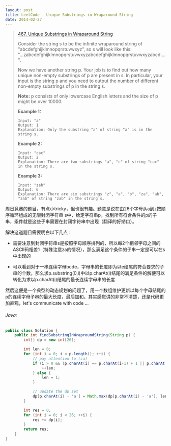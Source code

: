 ```yaml
---
layout: post
title: LeetCode - Unique Substrings in Wraparound String
date: 2014-02-27
---
```


> [467. Unique Substrings in Wraparound String](https://leetcode.com/problems/unique-substrings-in-wraparound-string/)
>
> Consider the string s to be the infinite wraparound string of "abcdefghijklmnopqrstuvwxyz", so s will look like this: "...zabcdefghijklmnopqrstuvwxyzabcdefghijklmnopqrstuvwxyzabcd....".
>
> Now we have another string p. Your job is to find out how many unique non-empty substrings of p are present in s. In particular, your input is the string p and you need to output the number of different non-empty substrings of p in the string s.
>
> **Note:** p consists of only lowercase English letters and the size of p might be over 10000.
>
> **Example 1:**
>
>     Input: "a"
>     Output: 1
>     Explanation: Only the substring "a" of string "a" is in the string s.
>
> **Example 2:**
>
>     Input: "cac"
>     Output: 2
>     Explanation: There are two substrings "a", "c" of string "cac" in the string s.
>
> **Example 3:**
>
>     Input: "zab"
>     Output: 6
>     Explanation: There are six substrings "z", "a", "b", "za", "ab", "zab" of string "zab" in the string s.

周日竞赛的题目，有点小tricky，但也很有趣。题意是说在由26个字母从a到z按顺序循环组成的无限封闭字符串 s中，给定字符串p，找到所有符合条件的p的子串，条件就是这些子串需要在封闭字符串中出现（翻译的好拗口）。

解决这道题目需要明白以下几点：

- 需要注意到封闭字符串s是按照字母顺序排列的，所以每2个相邻字母之间的ASCII码相差1（特殊注意za的情况），那么满足这个条件的子串一定是可以在s中出现的

- 可以看到对于一串连续字母bcde，字母串的长度即为以e结尾的符合要求的子串的个数，那么求p.substring(0,i)中以p.charAt(i)结尾的满足条件的解便可以转化为求以p.charAt(i)结尾的最长连续字母串的长度

然后这便是一个典型的动态规划的问题了，用一个数组维护更新以每个字母结尾的p的连续字母子串的最大长度，最后加和。其实感觉讲的非常不清楚，还是代码更加直观，let's communicate with code ...
<!--more-->

###### Java:
``` java
public class Solution {
    public int findSubstringInWraproundString(String p) {
        int[] dp = new int[26];

        int len = 0;
        for (int i = 0; i < p.length(); ++i) {
            // pay attention to [za]
            if (i > 0 && (p.charAt(i) == p.charAt(i-1) + 1 || p.charAt(i) == p.charAt(i-1) - 25)) {
                ++len;
            } else {
                len = 1;
            }

            // update the dp set
            dp[p.charAt(i) - 'a'] = Math.max(dp[p.charAt(i) - 'a'], len);
        }

        int res = 0;
        for (int i = 0; i < 26; ++i) {
            res += dp[i];
        }
        return res;
    }
}
```